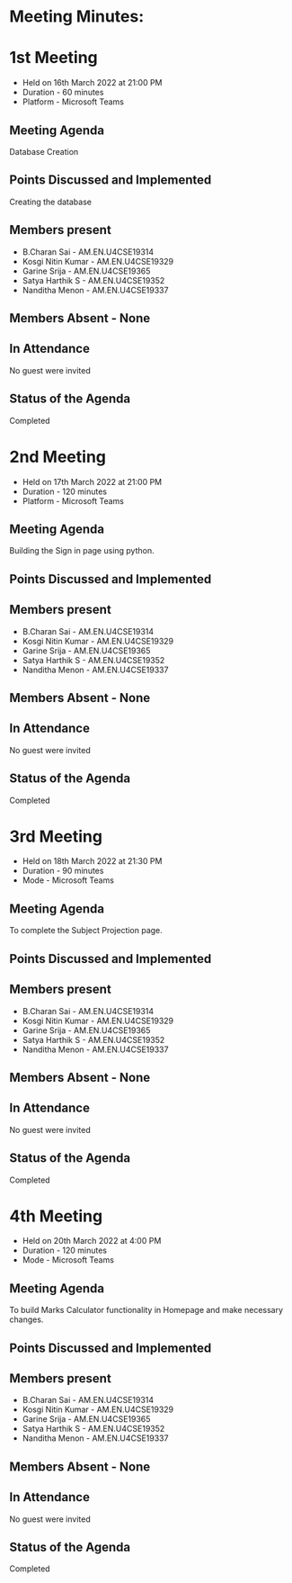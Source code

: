 # Meeting Minutes:


# 1st Meeting
* Held on 16th March 2022 at 21:00 PM
* Duration - 60 minutes  
* Platform - Microsoft Teams

## Meeting Agenda 
Database Creation

## Points Discussed and Implemented 
Creating the database

## Members present
* B.Charan Sai           - AM.EN.U4CSE19314
* Kosgi Nitin Kumar      - AM.EN.U4CSE19329
* Garine Srija           - AM.EN.U4CSE19365
* Satya Harthik  S       - AM.EN.U4CSE19352
* Nanditha Menon         - AM.EN.U4CSE19337

## Members Absent - None

## In Attendance
No guest were invited

## Status of the Agenda
Completed




# 2nd Meeting
* Held on 17th March 2022 at 21:00 PM
* Duration - 120 minutes  
* Platform - Microsoft Teams

## Meeting Agenda 
Building the Sign in page using python.

## Points Discussed and Implemented 


## Members present
* B.Charan Sai           - AM.EN.U4CSE19314
* Kosgi Nitin Kumar      - AM.EN.U4CSE19329
* Garine Srija           - AM.EN.U4CSE19365
* Satya Harthik  S       - AM.EN.U4CSE19352
* Nanditha Menon         - AM.EN.U4CSE19337

## Members Absent - None

## In Attendance
No guest were invited

## Status of the Agenda
Completed





# 3rd Meeting
* Held on 18th March 2022 at 21:30 PM
* Duration - 90 minutes  
* Mode - Microsoft Teams

## Meeting Agenda 
To complete the Subject Projection page.


## Points Discussed and Implemented 


## Members present
* B.Charan Sai           - AM.EN.U4CSE19314
* Kosgi Nitin Kumar      - AM.EN.U4CSE19329
* Garine Srija           - AM.EN.U4CSE19365
* Satya Harthik  S       - AM.EN.U4CSE19352
* Nanditha Menon         - AM.EN.U4CSE19337

## Members Absent - None

## In Attendance
No guest were invited

## Status of the Agenda
Completed



# 4th Meeting
* Held on 20th March 2022 at 4:00 PM 
* Duration - 120 minutes  
* Mode - Microsoft Teams

## Meeting Agenda 
To build Marks Calculator functionality in Homepage and make necessary changes.

## Points Discussed and Implemented 


## Members present
* B.Charan Sai           - AM.EN.U4CSE19314
* Kosgi Nitin Kumar   - AM.EN.U4CSE19329
* Garine Srija             - AM.EN.U4CSE19365
* Satya Harthik  S      - AM.EN.U4CSE19352
* Nanditha Menon        - AM.EN.U4CSE19337

## Members Absent - None

## In Attendance
No guest were invited

## Status of the Agenda
Completed


 

